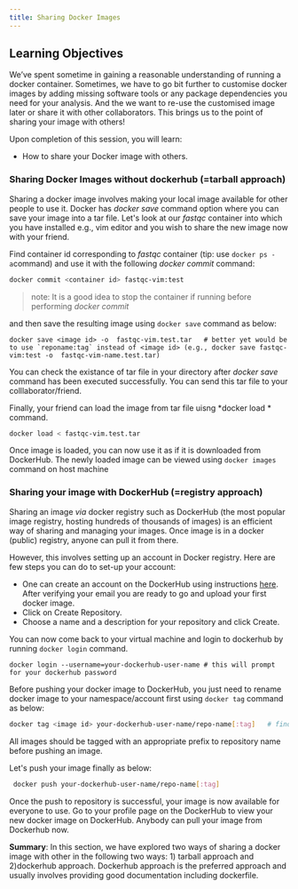 ```yaml
---
title: Sharing Docker Images
---
```

## Learning Objectives 

We’ve spent sometime in gaining a reasonable understanding of running a docker container. Sometimes, we have to go bit further to customise docker images by adding missing software tools or any package dependencies you need for your  analysis. And the we want to re-use the customised image later or share it with other collaborators. This brings us to the point of sharing your image with others!

Upon completion of this session, you will learn: 

- How to share your Docker image with others.

### Sharing Docker Images without dockerhub (=tarball approach)

Sharing a docker image involves making your local image available for other people to use it. Docker has *docker save* command option where you can save your image into a tar file. Let's look at our *fastqc* container into which you have installed e.g., vim editor and you wish to share the new image now with your friend.

Find container id corresponding to *fastqc* container (tip: use `docker ps -a`command) and use it with the following *docker commit* command:

```bash
docker commit <container id> fastqc-vim:test   
```
> note: It is a good idea to stop the container if running before performing *docker commit*  

and then save the resulting image using `docker save` command as below:

```
docker save <image id> -o  fastqc-vim.test.tar   # better yet would be to use `reponame:tag` instead of <image id> (e.g., docker save fastqc-vim:test -o  fastqc-vim-name.test.tar)
```
You can check the existance of tar file in your directory after *docker save* command has been executed successfully. You can send this tar file to your colllaborator/friend.

Finally, your friend can load the image from tar file uisng *docker load * command. 

```bash
docker load < fastqc-vim.test.tar
```
Once image is loaded, you can now use it as if it is downloaded from DockerHub. The newly loaded image can be viewed using `docker images` command on host machine

### Sharing your image with DockerHub (=registry approach)

Sharing an image *via* docker registry such as  DockerHub (the most popular image registry, hosting hundreds of thousands of images) is an efficient way of sharing and managing your images. Once image is in a docker (public) registry, anyone can pull it from there. 

However, this involves setting up an account in Docker registry. Here are few steps you can do to set-up your account:

- One can create an account on the DockerHub using instructions [here](https://hub.docker.com/account/signup/). After verifying your email you are ready to go and upload your first docker image.
- Click on Create Repository.
- Choose a name  and a description for your repository and click Create.

You can now come back to your virtual machine and login to dockerhub by running `docker login` command.

```
docker login --username=your-dockerhub-user-name # this will prompt for your dockerhub password
```
Before pushing your docker image to DockerHub,  you just need to rename docker image to your namespace/account first using `docker tag` command as below:

```bash
docker tag <image id> your-dockerhub-user-name/repo-name[:tag]   # find <image id> corresponding to repository, fastqc-vim  by typing `docker images` command on host machine
```

All images should be tagged with an appropriate prefix to repository name before pushing an image.

 Let's push your image finally as below:

```bash
 docker push your-dockerhub-user-name/repo-name[:tag]
```
Once the push  to repository is successful, your image is now available for everyone to use. Go to your profile page on the DockerHub  to view  your new docker image on DockerHub. Anybody can pull your image from Dockerhub now.

**Summary**: In this section, we have explored two ways of sharing a docker image with other in the following two ways: 1) tarball approach and 2)dockerhub approach. Dockerhub approach is the preferred approach and usually involves providing good documentation including dockerfile. 

